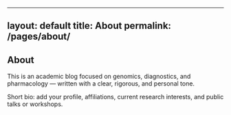 
---
layout: default
title: About
permalink: /pages/about/
---
<section class="page">
  <h1>About</h1>
  <p class="muted">This is an academic blog focused on genomics, diagnostics, and pharmacology — written with a clear, rigorous, and personal tone.</p>
  <p>Short bio: add your profile, affiliations, current research interests, and public talks or workshops.</p>
</section>
